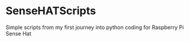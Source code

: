 # SenseHATScripts

Simple scripts from my first journey into python coding for Raspberry Pi Sense Hat
